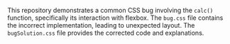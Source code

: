 This repository demonstrates a common CSS bug involving the `calc()` function, specifically its interaction with flexbox. The `bug.css` file contains the incorrect implementation, leading to unexpected layout.  The `bugSolution.css` file provides the corrected code and explanations.